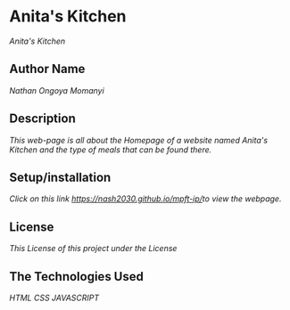 # Anita's Kitchen
  *Anita's Kitchen*

## Author Name
  *Nathan Ongoya Momanyi*

## Description
  *This web-page is all about the Homepage of a website named Anita's Kitchen and the type of meals that can be found there.*

## Setup/installation 
  *Click on this link <https://nash2030.github.io/mpft-ip/>to view the webpage.*

## License
  *This License of this project under the <MIT> License*

## The Technologies Used
  *HTML*
  *CSS*
  *JAVASCRIPT*
